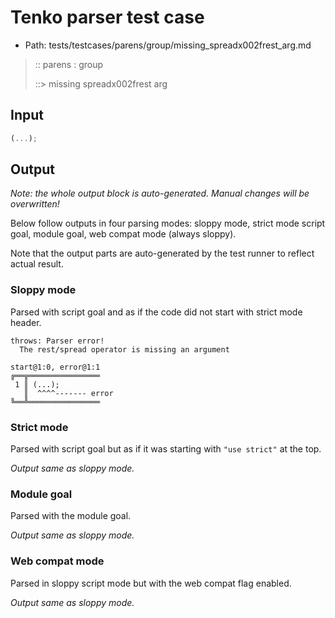 # Tenko parser test case

- Path: tests/testcases/parens/group/missing_spreadx002frest_arg.md

> :: parens : group
>
> ::> missing spreadx002frest arg

## Input


`````js
(...);
`````

## Output

_Note: the whole output block is auto-generated. Manual changes will be overwritten!_

Below follow outputs in four parsing modes: sloppy mode, strict mode script goal, module goal, web compat mode (always sloppy).

Note that the output parts are auto-generated by the test runner to reflect actual result.

### Sloppy mode

Parsed with script goal and as if the code did not start with strict mode header.

`````
throws: Parser error!
  The rest/spread operator is missing an argument

start@1:0, error@1:1
╔══╦════════════════
 1 ║ (...);
   ║  ^^^^------- error
╚══╩════════════════

`````

### Strict mode

Parsed with script goal but as if it was starting with `"use strict"` at the top.

_Output same as sloppy mode._

### Module goal

Parsed with the module goal.

_Output same as sloppy mode._

### Web compat mode

Parsed in sloppy script mode but with the web compat flag enabled.

_Output same as sloppy mode._
